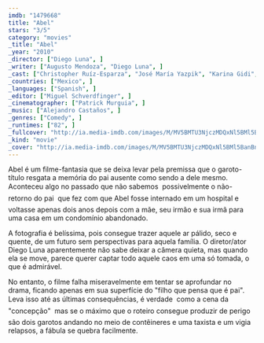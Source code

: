 ```yaml
---
imdb: "1479668"
title: "Abel"
stars: "3/5"
category: "movies"
_title: "Abel"
_year: "2010"
_director: ["Diego Luna", ]
_writer: ["Augusto Mendoza", "Diego Luna", ]
_cast: ["Christopher Ruíz-Esparza", "José María Yazpik", "Karina Gidi", "Carlos Aragón", "Gerardo Ruíz-Esparza", "Geraldine Galván", "Gabino Rodríguez", "Lucero Trejo", "Maria Elena Cervantes", ]
_countries: ["Mexico", ]
_languages: ["Spanish", ]
_editor: ["Miguel Schverdfinger", ]
_cinematographer: ["Patrick Murguia", ]
_music: ["Alejandro Castaños", ]
_genres: ["Comedy", ]
_runtimes: ["82", ]
_fullcover: "http://ia.media-imdb.com/images/M/MV5BMTU3NjczMDQxNl5BMl5BanBnXkFtZTcwNjgwODY1NA@@.jpg"
_kind: "movie"
_cover: "http://ia.media-imdb.com/images/M/MV5BMTU3NjczMDQxNl5BMl5BanBnXkFtZTcwNjgwODY1NA@@._V1._SX96_SY140_.jpg"
---
```


Abel é um filme-fantasia que se deixa levar pela premissa que o garoto-título resgata a memória do pai ausente como sendo a dele mesmo. Aconteceu algo no passado que não sabemos  possivelmente o não-retorno do pai  que fez com que Abel fosse internado em um hospital e voltasse apenas dois anos depois com a mãe, seu irmão e sua irmã para uma casa em um condomínio abandonado.

A fotografia é belíssima, pois consegue trazer aquele ar pálido, seco e quente, de um futuro sem perspectivas para aquela família. O diretor/ator Diego Luna aparentemente não sabe deixar a câmera quieta, mas quando ela se move, parece querer captar todo aquele caos em uma só tomada, o que é admirável.

No entanto, o filme falha miseravelmente em tentar se aprofundar no drama, ficando apenas em sua superfície do "filho que pensa que é pai". Leva isso até as últimas consequências, é verdade  como a cena da "concepção"  mas se o máximo que o roteiro consegue produzir de perigo são dois garotos andando no meio de contêineres e uma taxista e um vigia relapsos, a fábula se quebra facilmente.
